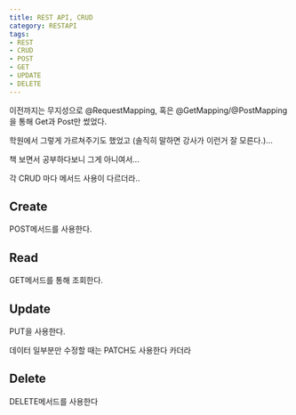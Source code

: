 ```yaml
---
title: REST API, CRUD
category: RESTAPI
tags:
- REST
- CRUD
- POST
- GET
- UPDATE
- DELETE
---
```


이전까지는 무지성으로 @RequestMapping, 혹은 @GetMapping/@PostMapping을 통해 Get과 Post만 썼었다.

학원에서 그렇게 가르쳐주기도 했었고 (솔직히 말하면 강사가 이런거 잘 모른다.)...

책 보면서 공부하다보니 그게 아니여서...

각 CRUD 마다 메서드 사용이 다르더라..

## Create

POST메서드를 사용한다.

## Read

GET메서드를 통해 조회한다.

## Update

PUT을 사용한다.

데이터 일부분만 수정할 때는 PATCH도 사용한다 카더라

## Delete

DELETE메서드를 사용한다
